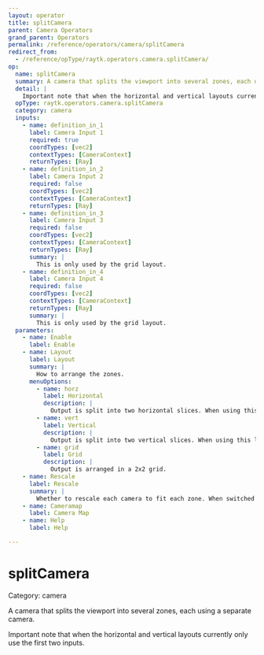 ```yaml
---
layout: operator
title: splitCamera
parent: Camera Operators
grand_parent: Operators
permalink: /reference/operators/camera/splitCamera
redirect_from:
  - /reference/opType/raytk.operators.camera.splitCamera/
op:
  name: splitCamera
  summary: A camera that splits the viewport into several zones, each using a separate camera.
  detail: |
    Important note that when the horizontal and vertical layouts currently only use the first two inputs.
  opType: raytk.operators.camera.splitCamera
  category: camera
  inputs:
    - name: definition_in_1
      label: Camera Input 1
      required: true
      coordTypes: [vec2]
      contextTypes: [CameraContext]
      returnTypes: [Ray]
    - name: definition_in_2
      label: Camera Input 2
      required: false
      coordTypes: [vec2]
      contextTypes: [CameraContext]
      returnTypes: [Ray]
    - name: definition_in_3
      label: Camera Input 3
      required: false
      coordTypes: [vec2]
      contextTypes: [CameraContext]
      returnTypes: [Ray]
      summary: |
        This is only used by the grid layout.
    - name: definition_in_4
      label: Camera Input 4
      required: false
      coordTypes: [vec2]
      contextTypes: [CameraContext]
      returnTypes: [Ray]
      summary: |
        This is only used by the grid layout.
  parameters:
    - name: Enable
      label: Enable
    - name: Layout
      label: Layout
      summary: |
        How to arrange the zones.
      menuOptions:
        - name: horz
          label: Horizontal
          description: |
            Output is split into two horizontal slices. When using this layout, only the first two inputs are used.
        - name: vert
          label: Vertical
          description: |
            Output is split into two vertical slices. When using this layout, only the first two inputs are used.
        - name: grid
          label: Grid
          description: |
            Output is arranged in a 2x2 grid.
    - name: Rescale
      label: Rescale
      summary: |
        Whether to rescale each camera to fit each zone. When switched off, if using a grid, you will only see the top right corner of the first camera, the top left of the second, etc. When switched on, you see the full view that each camera would normally get.
    - name: Cameramap
      label: Camera Map
    - name: Help
      label: Help

---
```


# splitCamera

Category: camera



A camera that splits the viewport into several zones, each using a separate camera.

Important note that when the horizontal and vertical layouts currently only use the first two inputs.